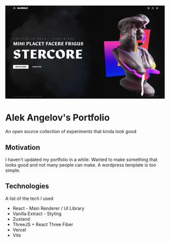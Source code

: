 ![Screenshot of website](screenshot.jpg)

# Alek Angelov's Portfolio

An open source collection of experiments that kinda look good

## Motivation

I haven't updated my portfolio in a while. Wanted to make something that looks good and not many people can make. A wordpress template is too simple.

## Technologies

A list of the tech I used

- React - Main Renderer / UI Library
- Vanilla Extract - Styling
- Zustand
- ThreeJS + React Three Fiber
- Vercel
- Vite

